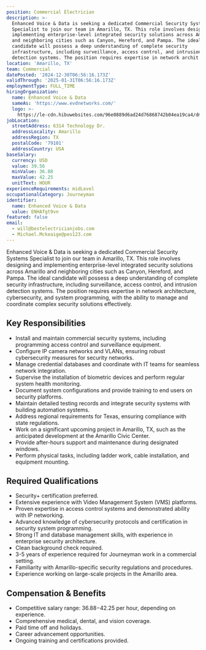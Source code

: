 ```yaml
---
position: Commercial Electrician
description: >-
  Enhanced Voice & Data is seeking a dedicated Commercial Security Systems
  Specialist to join our team in Amarillo, TX. This role involves designing and
  implementing enterprise-level integrated security solutions across Amarillo
  and neighboring cities such as Canyon, Hereford, and Pampa. The ideal
  candidate will possess a deep understanding of complete security
  infrastructure, including surveillance, access control, and intrusion
  detection systems. The position requires expertise in network archit...
location: 'Amarillo, TX'
team: Commercial
datePosted: '2024-12-30T06:56:16.173Z'
validThrough: '2025-01-31T06:56:16.173Z'
employmentType: FULL_TIME
hiringOrganization:
  name: Enhanced Voice & Data
  sameAs: 'https://www.evdnetworks.com/'
  logo: >-
    https://le-cdn.hibuwebsites.com/96e0889d6ad24d76868742b04ea19ca4/dms3rep/multi/opt/enhanced-voice-and-data-networks-logo-530w.jpg
jobLocation:
  streetAddress: 6314 Technology Dr.
  addressLocality: Amarillo
  addressRegion: TX
  postalCode: '79101'
  addressCountry: USA
baseSalary:
  currency: USD
  value: 39.56
  minValue: 36.88
  maxValue: 42.25
  unitText: HOUR
experienceRequirements: midLevel
occupationalCategory: Journeyman
identifier:
  name: Enhanced Voice & Data
  value: ENHAfgt9vn
featured: false
email:
  - will@bestelectricianjobs.com
  - Michael.Mckeaige@pes123.com
---
```




Enhanced Voice & Data is seeking a dedicated Commercial Security Systems Specialist to join our team in Amarillo, TX. This role involves designing and implementing enterprise-level integrated security solutions across Amarillo and neighboring cities such as Canyon, Hereford, and Pampa. The ideal candidate will possess a deep understanding of complete security infrastructure, including surveillance, access control, and intrusion detection systems. The position requires expertise in network architecture, cybersecurity, and system programming, with the ability to manage and coordinate complex security solutions effectively.

## Key Responsibilities

- Install and maintain commercial security systems, including programming access control and surveillance equipment.
- Configure IP camera networks and VLANs, ensuring robust cybersecurity measures for security networks.
- Manage credential databases and coordinate with IT teams for seamless network integration.
- Supervise the installation of biometric devices and perform regular system health monitoring.
- Document system configurations and provide training to end users on security platforms.
- Maintain detailed testing records and integrate security systems with building automation systems.
- Address regional requirements for Texas, ensuring compliance with state regulations.
- Work on a significant upcoming project in Amarillo, TX, such as the anticipated development at the Amarillo Civic Center.
- Provide after-hours support and maintenance during designated windows.
- Perform physical tasks, including ladder work, cable installation, and equipment mounting.

## Required Qualifications

- Security+ certification preferred.
- Extensive experience with Video Management System (VMS) platforms.
- Proven expertise in access control systems and demonstrated ability with IP networking.
- Advanced knowledge of cybersecurity protocols and certification in security system programming.
- Strong IT and database management skills, with experience in enterprise security architecture.
- Clean background check required.
- 3-5 years of experience required for Journeyman work in a commercial setting.
- Familiarity with Amarillo-specific security regulations and procedures.
- Experience working on large-scale projects in the Amarillo area.

## Compensation & Benefits

- Competitive salary range: $36.88-$42.25 per hour, depending on experience.
- Comprehensive medical, dental, and vision coverage.
- Paid time off and holidays.
- Career advancement opportunities.
- Ongoing training and certifications provided.